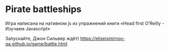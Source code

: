 # Pirate battleships
Игра написана на нативном js из упражнений книги «Head first O’Reilly - Изучаем Javascript»

Запускайте, Джон Сильвер ждёт) https://eliseismirnov-qa.github.io/game/battle.html

